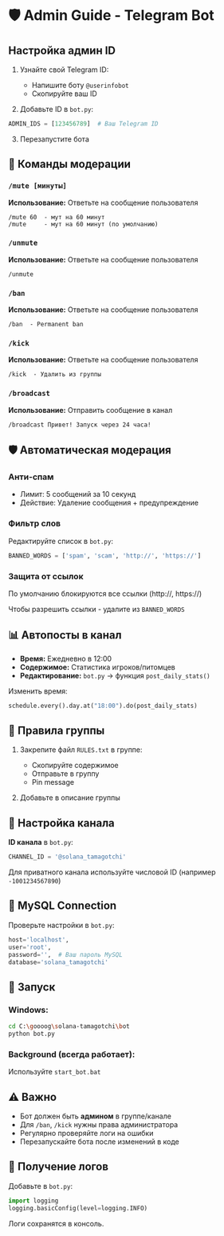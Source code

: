 # 🛡️ Admin Guide - Telegram Bot

## Настройка админ ID

1. Узнайте свой Telegram ID:
   - Напишите боту `@userinfobot`
   - Скопируйте ваш ID

2. Добавьте ID в `bot.py`:
```python
ADMIN_IDS = [123456789]  # Ваш Telegram ID
```

3. Перезапустите бота

## 🔨 Команды модерации

### `/mute [минуты]`
**Использование:** Ответьте на сообщение пользователя
```
/mute 60  - мут на 60 минут
/mute     - мут на 60 минут (по умолчанию)
```

### `/unmute`
**Использование:** Ответьте на сообщение пользователя
```
/unmute
```

### `/ban`
**Использование:** Ответьте на сообщение пользователя
```
/ban  - Permanent ban
```

### `/kick`
**Использование:** Ответьте на сообщение пользователя
```
/kick  - Удалить из группы
```

### `/broadcast`
**Использование:** Отправить сообщение в канал
```
/broadcast Привет! Запуск через 24 часа!
```

## 🛡️ Автоматическая модерация

### Анти-спам
- Лимит: 5 сообщений за 10 секунд
- Действие: Удаление сообщения + предупреждение

### Фильтр слов
Редактируйте список в `bot.py`:
```python
BANNED_WORDS = ['spam', 'scam', 'http://', 'https://']
```

### Защита от ссылок
По умолчанию блокируются все ссылки (http://, https://)

Чтобы разрешить ссылки - удалите из `BANNED_WORDS`

## 📊 Автопосты в канал

- **Время:** Ежедневно в 12:00
- **Содержимое:** Статистика игроков/питомцев
- **Редактирование:** `bot.py` → функция `post_daily_stats()`

Изменить время:
```python
schedule.every().day.at("18:00").do(post_daily_stats)
```

## 📝 Правила группы

1. Закрепите файл `RULES.txt` в группе:
   - Скопируйте содержимое
   - Отправьте в группу
   - Pin message

2. Добавьте в описание группы

## 🔧 Настройка канала

**ID канала** в `bot.py`:
```python
CHANNEL_ID = '@solana_tamagotchi'
```

Для приватного канала используйте числовой ID (например `-1001234567890`)

## 💾 MySQL Connection

Проверьте настройки в `bot.py`:
```python
host='localhost',
user='root',
password='',  # Ваш пароль MySQL
database='solana_tamagotchi'
```

## 🚀 Запуск

### Windows:
```bash
cd C:\goooog\solana-tamagotchi\bot
python bot.py
```

### Background (всегда работает):
Используйте `start_bot.bat`

## ⚠️ Важно

- Бот должен быть **админом** в группе/канале
- Для `/ban`, `/kick` нужны права администратора
- Регулярно проверяйте логи на ошибки
- Перезапускайте бота после изменений в коде

## 📱 Получение логов

Добавьте в `bot.py`:
```python
import logging
logging.basicConfig(level=logging.INFO)
```

Логи сохранятся в консоль.







